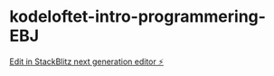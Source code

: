 # kodeloftet-intro-programmering-EBJ

[Edit in StackBlitz next generation editor ⚡️](https://stackblitz.com/~/github.com/EvyBettina/kodeloftet-intro-programmering-EBJ)